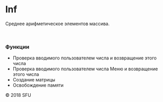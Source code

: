 # Inf
<p>Среднее арифметическое элементов массива.</p>
<br>
<h3>Функции</h3>
<ul>
<li>Проверка вводимого пользователем числа и возвращение этого числа</li>
<li>Проверка вводимого пользователем числа Меню и возвращение этого числа</li>
<li>Создание матрицы</li>
<li>Освобождение памяти </li>
</ul>
<p>© 2018 SFU</p>
